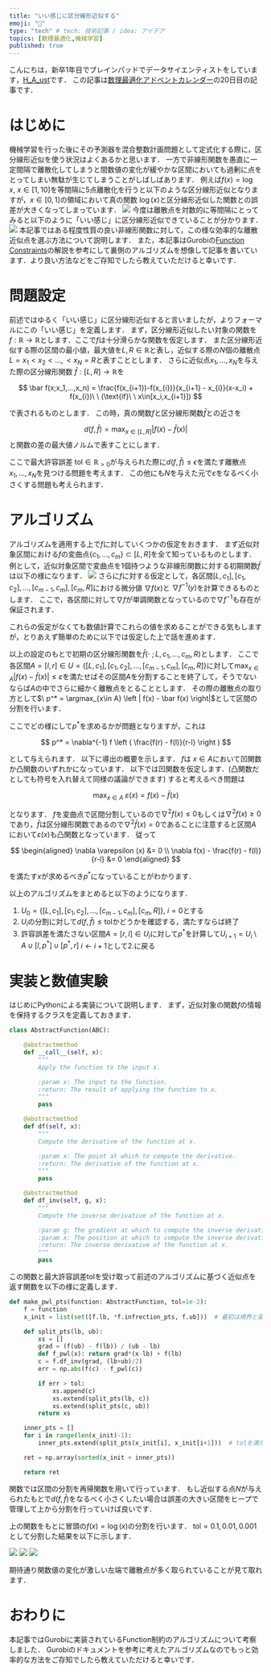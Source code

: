 ```yaml
---
title: "いい感じに区分線形近似する"
emoji: "📏"
type: "tech" # tech: 技術記事 / idea: アイデア
topics: [数理最適化,機械学習]
published: true
---
```


こんにちは，新卒1年目でブレインパッドでデータサイエンティストをしています，[H_A_ust](https://twitter.com/H_A_ust)です．
この記事は[数理最適化アドベントカレンダー](https://qiita.com/advent-calendar/2023/mathematical-optimization)の20日目の記事です．

# はじめに
機械学習を行った後にその予測器を混合整数計画問題として定式化する際に，区分線形近似を使う状況はよくあるかと思います．
一方で非線形関数を愚直に一定間隔で離散化してしまうと間数値の変化が緩やかな区間においても過剰に点をとってしまい無駄が生じてしまうことがしばしばあります．
例えば$f(x) = \log x,\ x \in [1,10]$を等間隔に5点離散化を行うと以下のような区分線形近似となりますが，$x\in[0,1]$の領域において真の関数$\ \log(x)$と区分線形近似した関数との誤差が大きくなってしまっています．
![](/images/piece_wise_linear/log_const_disc.png)
今度は離散点を対数的に等間隔にとってみると以下のように「いい感じ」に区分線形近似できていることが分かります．
![](/images/piece_wise_linear/log_log_disc.png)
本記事ではある程度性質の良い非線形関数に対して，この様な効率的な離散近似点を選ぶ方法について説明します．
また，本記事はGurobiの[Function Constraints](https://www.gurobi.com/documentation/current/refman/general_constraints.html)の解説を参考にして裏側のアルゴリズムを想像して記事を書いています．より良い方法などをご存知でしたら教えていただけると幸いです．

# 問題設定
前述ではゆるく「いい感じ」に区分線形近似すると言いましたが，よりフォーマルにこの「いい感じ」を定義します．
まず，区分線形近似したい対象の関数を$f:\mathbb{R}\to\mathbb{R}$とします．ここで$f$は十分滑らかな関数を仮定します．
また区分線形近似する際の区間の最小値，最大値を$L,R\in\mathbb{R}$と表し，近似する際の$N$個の離散点$L=x_1<x_2<...,<x_N=R$と表すこととします．
さらに近似点$x_1,...,x_N$を与えた際の区分線形関数$\ \bar f:[L,R]\to\mathbb{R}$を

$$
\bar f(x;x_1,...,x_n) = \frac{f(x_{i+1})-f(x_{i})}{x_{i+1} - x_{i}}(x-x_i) + f(x_{i})\ \ (\text{if}\ \  x\in[x_i,x_{i+1}])
$$

で表されるものとします．
この時，真の関数$f$と区分線形関数$\bar f$との近さを

$$
d(f, \bar f) = \max_{x\in [L,R]} \left | f(x) - \bar f(x) \right|
$$
と関数の差の最大値ノルムで表すことにします．

ここで最大許容誤差$\ \text{tol}\in\mathbb{R}_{> 0}$が与えられた際に$d(f, \bar f) \le \epsilon$を満たす離散点$x_1,...,x_N$を見つける問題を考えます．
この他にも$N$を与えた元で$\varepsilon$をなるべく小さくする問題も考えられます．

# アルゴリズム
アルゴリズムを適用する上で$f$に対していくつかの仮定をおきます．
まず近似対象区間における$f$の変曲点$\{c_1,...,c_m\}\subset [L,R]$を全て知っているものとします．
例として，近似対象区間で変曲点を1個持つような非線形関数に対する初期関数$\bar f$は以下の様になります．
![](/images/piece_wise_linear/pwl_init.png)
さらに$f$に対する仮定として，各区間$[L,c_1], [c_1,c_2],...,[c_{m-1}, c_m], [c_m,R]$における微分値$\ \nabla f(x)$と$\ \nabla f^{-1}(y)$を計算できるものとします．
ここで，各区間に対して$\nabla f$が単調関数となっているので$\nabla f^{-1}$も存在が保証されます．

これらの仮定がなくても数値計算でこれらの値を求めることができる気もしますが，とりあえず簡単のために以下では仮定した上で話を進めます．

以上の設定のもとで初期の区分線形関数を$\bar f(\cdot\ ; L,c_1,...,c_m,R)$とします．
ここで各区間$A=[l,r] \in U=\{[L,c_1], [c_1,c_2],...,[c_{m-1}, c_m], [c_m,R]\}$に対して$\max_{x\in A} \left | f(x) - \bar f(x) \right| \le \varepsilon$を満たせばその区間$A$を分割することを終了して，そうでないならば$A$の中でさらに細かく離散点をとることとします．
その際の離散点の取り方として$\ p^* = \argmax_{x\in A} \left | f(x) - \bar f(x) \right|$として区間の分割を行います．

ここでどの様にして$p^*$を求めるかが問題となりますが，これは

$$
p^* = \nabla^{-1} f \left ( \frac{f(r) - f(l)}{r-l} \right )
$$

として与えられます．
以下に導出の概要を示します．
$f$は$\ x\in A$において凹関数か凸関数のいずれかになっています．
以下では凹関数を仮定します．(凸関数だとしても符号を入れ替えて同様の議論ができます)
すると考えるべき問題は

$$
\max_{x\in A}\ \varepsilon(x) = f(x) - \bar f(x)
$$

となります．
$f$を変曲点で区間分割しているので$\nabla^2 f(x) \le 0$もしくは$\nabla^2 f(x) \ge 0$であり，$\bar f$は区分線形関数であるので$\nabla^2 \bar f(x) = 0$であることに注意すると区間$A$において$\varepsilon(x)$も凸関数となっています．
従って

$$
\begin{aligned}
\nabla \varepsilon (x) &= 0 \\
\nabla f(x) - \frac{f(r) - f(l)}{r-l} &= 0
\end{aligned}
$$

を満たす$x$が求めるべき$p^*$になっていることがわかります．

以上のアルゴリズムをまとめると以下のようになります．

1. $U_0 = \{[L,c_1], [c_1,c_2],...,[c_{m-1}, c_m], [c_m,R]\}$, $i=0$とする
2. $U_i$の分割に対して$d(f, \bar f) \le \text{tol}$かどうかを確認する，満たすならば終了
3. 許容誤差を満たさない区間$A=[r,l] \in U_i$に対して$p^*$を計算して$U_{i+1}  = U_i \setminus A \cup [l,p^*] \cup [p^*,r]$
$i\leftarrow i+1$として2.に戻る


# 実装と数値実験
はじめにPythonによる実装について説明します．
まず，近似対象の関数$f$の情報を保持するクラスを定義しておきます．
```python
class AbstractFunction(ABC):

    @abstractmethod
    def __call__(self, x):
        """
        Apply the function to the input x.

        :param x: The input to the function.
        :return: The result of applying the function to x.
        """
        pass

    @abstractmethod
    def df(self, x):
        """
        Compute the derivative of the function at x.

        :param x: The point at which to compute the derivative.
        :return: The derivative of the function at x.
        """
        pass

    @abstractmethod
    def df_inv(self, g, x):
        """
        Compute the inverse derivative of the function at x.

        :param g: The gradient at which to compute the inverse derivative.
        :param x: The position at which to compute the inverse derivative.
        :return: The inverse derivative of the function at x.
        """
        pass
```

この関数と最大許容誤差$\text{tol}$を受け取って前述のアルゴリズムに基づく近似点を返す関数を以下の様に定義します．

```python
def make_pwl_pts(function: AbstractFunction, tol=1e-2):
    f = function
    x_init = list(set([f.lb, *f.infrection_pts, f.ub]))  # 最初は境界と変曲点から探索を始める

    def split_pts(lb, ub):
        xs = []
        grad = (f(ub) - f(lb)) / (ub - lb)
        def f_pwl(x): return grad*(x-lb) + f(lb)
        c = f.df_inv(grad, (lb+ub)/2)
        err = np.abs(f(c) - f_pwl(c))

        if err > tol:
            xs.append(c)
            xs.extend(split_pts(lb, c))
            xs.extend(split_pts(c, ub))
        return xs

    inner_pts = []
    for i in range(len(x_init)-1):
        inner_pts.extend(split_pts(x_init[i], x_init[i+1]))  # tolを満たすまで分割する

    ret = np.array(sorted(x_init + inner_pts))

    return ret
```

関数では区間の分割を再帰関数を用いて行っています．
もし近似する点$N$が与えられたもとで$d(f,\bar f)$をなるべく小さくしたい場合は誤差の大きい区間をヒープで管理して上から分割を行っていけば良いです．

上の関数をもとに冒頭の$f(x) = \log(x)$の分割を行います．
$\text{tol} = 0.1,0.01,0.001$として分割した結果を以下に示します．

![](/images/piece_wise_linear/log_tol0.1.png)
![](/images/piece_wise_linear/log_tol0.01.png)
![](/images/piece_wise_linear/log_tol0.001.png)

期待通り関数値の変化が激しい左端で離散点が多く取られていることが見て取れます．

# おわりに
本記事ではGurobiに実装されているFunction制約のアルゴリズムについて考察しました．
Gurobiのドキュメントを参考に考えたアルゴリズムなのでもっと効率的な方法をご存知でしたら教えていただけると幸いです．